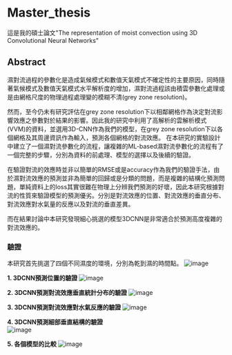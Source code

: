 # Master_thesis

這是我的碩士論文"The representation of moist convection using 3D Convolutional Neural Networks"  
## Abstract
  濕對流過程的參數化是造成氣候模式和數值天氣模式不確定性的主要原因，同時隨著氣候模式及數值天氣模式水平解析度的增加，濕對流過程該由積雲參數化處理或是由網格尺度的物理過程處理變的模糊不清(grey zone resolution)。
	  
  然而，至今仍未有研究評估在grey zone resolution下以相鄰網格作為決定對流影響效應之參數對於結果的影響。因此我的研究中利用了高解析的雲解析模式(VVM)的資料，並選用3D-CNN作為我們的模型，在grey zone resolution下以各個網格及其周邊資訊作為輸入，預測各個網格的對流效應。
	在本研究的實驗設計中建立了一個濕對流參數化的流程，讓複雜的ML-based濕對流參數化的流程有了一個完整的步驟，分別為資料的前處理、模型的選擇以及後續的驗證。
  
在驗證對流的效應時並非以簡單的RMSE或是accuracy作為我們的驗證手法，由於濕對流效應的預測並非為簡單的回歸或是分類的問題，而是複雜的結構化預測問題，單純資料上的loss其實很難在物理上分辨我們預測的好壞，因此本研究根據對流的性質來驗證模型的預測優劣。分別是對流效應的位置、對流效應的垂直分布、對流效應對水氣量的反應以及對流的垂直差異。
  
而在結果討論中本研究發現細心挑選的模型3DCNN是非常適合於預測高度複雜的對流效應的。

### 驗證
  
本研究首先挑選了四個不同濕度的環境，分別為乾到濕的時間點。
![image](https://github.com/r05229014/Master_thesis/blob/master/img/2.PNG)
  
**1. 3DCNN預測位置的驗證**
![image](https://github.com/r05229014/Master_thesis/blob/master/img/1.PNG)
  
**2. 3DCNN預測對流效應垂直統計分布的驗證**
![image](https://github.com/r05229014/Master_thesis/blob/master/img/3.PNG)
  
**3. 3DCNN預測對流效應對水氣反應的驗證**
![image](https://github.com/r05229014/Master_thesis/blob/master/img/4.PNG)
  
**4. 3DCNN預測細部垂直結構的驗證**  
![image](https://github.com/r05229014/Master_thesis/blob/master/img/5.PNG)
  
**5. 各個模型的比較**
![image](https://github.com/r05229014/Master_thesis/blob/master/img/6.PNG)
